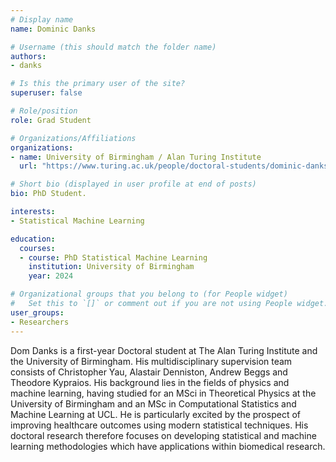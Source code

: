 ```yaml
---
# Display name
name: Dominic Danks

# Username (this should match the folder name)
authors:
- danks

# Is this the primary user of the site?
superuser: false

# Role/position
role: Grad Student

# Organizations/Affiliations
organizations:
- name: University of Birmingham / Alan Turing Institute
  url: "https://www.turing.ac.uk/people/doctoral-students/dominic-danks"

# Short bio (displayed in user profile at end of posts)
bio: PhD Student.

interests:
- Statistical Machine Learning

education:
  courses:
  - course: PhD Statistical Machine Learning
    institution: University of Birmingham
    year: 2024

# Organizational groups that you belong to (for People widget)
#   Set this to `[]` or comment out if you are not using People widget.
user_groups:
- Researchers
---
```


Dom Danks is a first-year Doctoral student at The Alan Turing Institute and the University of Birmingham. His multidisciplinary supervision team consists of Christopher Yau, Alastair Denniston, Andrew Beggs and Theodore Kypraios. His background lies in the fields of physics and machine learning, having studied for an MSci in Theoretical Physics at the University of Birmingham and an MSc in Computational Statistics and Machine Learning at UCL. He is particularly excited by the prospect of improving healthcare outcomes using modern statistical techniques. His doctoral research therefore focuses on developing statistical and machine learning methodologies which have applications within biomedical research.
